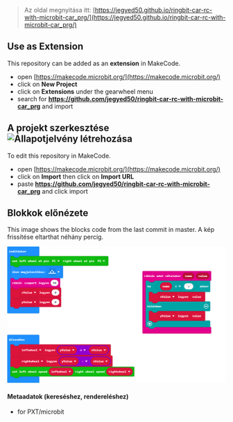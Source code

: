 
> Az oldal megnyitása itt: [https://jegyed50.github.io/ringbit-car-rc-with-microbit-car_prg/](https://jegyed50.github.io/ringbit-car-rc-with-microbit-car_prg/)

## Use as Extension

This repository can be added as an **extension** in MakeCode.

* open [https://makecode.microbit.org/](https://makecode.microbit.org/)
* click on **New Project**
* click on **Extensions** under the gearwheel menu
* search for **https://github.com/jegyed50/ringbit-car-rc-with-microbit-car_prg** and import

## A projekt szerkesztése ![Állapotjelvény létrehozása](https://github.com/jegyed50/ringbit-car-rc-with-microbit-car_prg/workflows/MakeCode/badge.svg)

To edit this repository in MakeCode.

* open [https://makecode.microbit.org/](https://makecode.microbit.org/)
* click on **Import** then click on **Import URL**
* paste **https://github.com/jegyed50/ringbit-car-rc-with-microbit-car_prg** and click import

## Blokkok előnézete

This image shows the blocks code from the last commit in master.
A kép frissítése eltarthat néhány percig.

![A blokkok renderelt nézete](https://github.com/jegyed50/ringbit-car-rc-with-microbit-car_prg/raw/master/.github/makecode/blocks.png)

#### Metaadatok (kereséshez, rendereléshez)

* for PXT/microbit
<script src="https://makecode.com/gh-pages-embed.js"></script><script>makeCodeRender("{{ site.makecode.home_url }}", "{{ site.github.owner_name }}/{{ site.github.repository_name }}");</script>
